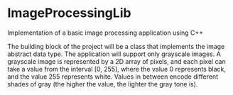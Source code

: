 # ImageProcessingLib
Implementation of a basic image processing application using C++

The building block of the project will be a class that implements the image abstract data type. The
application will support only grayscale images. A grayscale image is represented by a 2D array of
pixels, and each pixel can take a value from the interval [0, 255], where the value 0 represents black,
and the value 255 represents white. Values in between encode different shades of gray (the higher the
value, the lighter the gray tone is).
